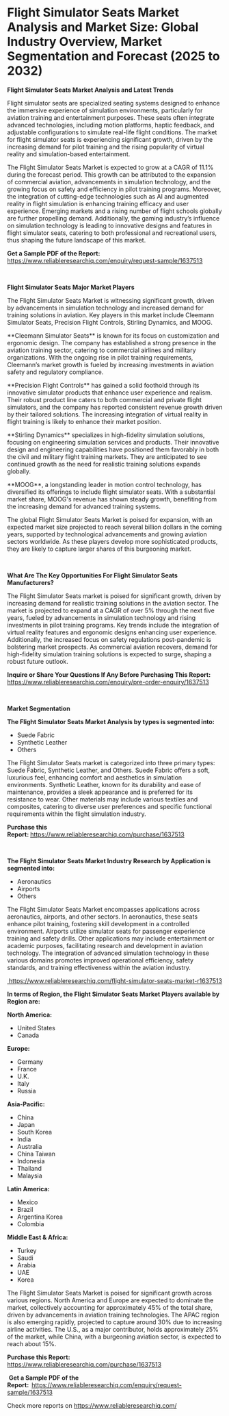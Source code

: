 <p><h1>Flight Simulator Seats Market Analysis and Market Size: Global Industry Overview, Market Segmentation and Forecast (2025 to 2032)</h1></p><p><strong>Flight Simulator Seats Market Analysis and Latest Trends</strong></p>
<p><p>Flight simulator seats are specialized seating systems designed to enhance the immersive experience of simulation environments, particularly for aviation training and entertainment purposes. These seats often integrate advanced technologies, including motion platforms, haptic feedback, and adjustable configurations to simulate real-life flight conditions. The market for flight simulator seats is experiencing significant growth, driven by the increasing demand for pilot training and the rising popularity of virtual reality and simulation-based entertainment.</p><p>The Flight Simulator Seats Market is expected to grow at a CAGR of 11.1% during the forecast period. This growth can be attributed to the expansion of commercial aviation, advancements in simulation technology, and the growing focus on safety and efficiency in pilot training programs. Moreover, the integration of cutting-edge technologies such as AI and augmented reality in flight simulation is enhancing training efficacy and user experience. Emerging markets and a rising number of flight schools globally are further propelling demand. Additionally, the gaming industry’s influence on simulation technology is leading to innovative designs and features in flight simulator seats, catering to both professional and recreational users, thus shaping the future landscape of this market.</p></p>
<p><strong>Get a Sample PDF of the Report:&nbsp;</strong> <a href="https://www.reliableresearchiq.com/enquiry/request-sample/1637513?utm_campaign=3097&utm_medium=2&utm_source=Github&utm_content=ia&utm_term=08042025&utm_id=flight-simulator-seats">https://www.reliableresearchiq.com/enquiry/request-sample/1637513</a></p>
<p>&nbsp;</p>
<p><strong>Flight Simulator Seats Major Market Players</strong></p>
<p><p>The Flight Simulator Seats Market is witnessing significant growth, driven by advancements in simulation technology and increased demand for training solutions in aviation. Key players in this market include Cleemann Simulator Seats, Precision Flight Controls, Stirling Dynamics, and MOOG.</p><p>**Cleemann Simulator Seats** is known for its focus on customization and ergonomic design. The company has established a strong presence in the aviation training sector, catering to commercial airlines and military organizations. With the ongoing rise in pilot training requirements, Cleemann’s market growth is fueled by increasing investments in aviation safety and regulatory compliance.</p><p>**Precision Flight Controls** has gained a solid foothold through its innovative simulator products that enhance user experience and realism. Their robust product line caters to both commercial and private flight simulators, and the company has reported consistent revenue growth driven by their tailored solutions. The increasing integration of virtual reality in flight training is likely to enhance their market position.</p><p>**Stirling Dynamics** specializes in high-fidelity simulation solutions, focusing on engineering simulation services and products. Their innovative design and engineering capabilities have positioned them favorably in both the civil and military flight training markets. They are anticipated to see continued growth as the need for realistic training solutions expands globally.</p><p>**MOOG**, a longstanding leader in motion control technology, has diversified its offerings to include flight simulator seats. With a substantial market share, MOOG's revenue has shown steady growth, benefiting from the increasing demand for advanced training systems.</p><p>The global Flight Simulator Seats Market is poised for expansion, with an expected market size projected to reach several billion dollars in the coming years, supported by technological advancements and growing aviation sectors worldwide. As these players develop more sophisticated products, they are likely to capture larger shares of this burgeoning market.</p></p>
<p>&nbsp;</p>
<p><strong>What Are The Key Opportunities For Flight Simulator Seats Manufacturers?</strong></p>
<p><p>The Flight Simulator Seats market is poised for significant growth, driven by increasing demand for realistic training solutions in the aviation sector. The market is projected to expand at a CAGR of over 5% through the next five years, fueled by advancements in simulation technology and rising investments in pilot training programs. Key trends include the integration of virtual reality features and ergonomic designs enhancing user experience. Additionally, the increased focus on safety regulations post-pandemic is bolstering market prospects. As commercial aviation recovers, demand for high-fidelity simulation training solutions is expected to surge, shaping a robust future outlook.</p></p>
<p><strong>Inquire or Share Your Questions If Any Before Purchasing This Report:</strong> <a href="https://www.reliableresearchiq.com/enquiry/pre-order-enquiry/1637513?utm_campaign=3097&utm_medium=2&utm_source=Github&utm_content=ia&utm_term=08042025&utm_id=flight-simulator-seats">https://www.reliableresearchiq.com/enquiry/pre-order-enquiry/1637513</a></p>
<p>&nbsp;</p>
<p><strong>Market Segmentation</strong></p>
<p><strong>The Flight Simulator Seats Market Analysis by types is segmented into:</strong></p>
<p><ul><li>Suede Fabric</li><li>Synthetic Leather</li><li>Others</li></ul></p>
<p><p>The Flight Simulator Seats market is categorized into three primary types: Suede Fabric, Synthetic Leather, and Others. Suede Fabric offers a soft, luxurious feel, enhancing comfort and aesthetics in simulation environments. Synthetic Leather, known for its durability and ease of maintenance, provides a sleek appearance and is preferred for its resistance to wear. Other materials may include various textiles and composites, catering to diverse user preferences and specific functional requirements within the flight simulation industry.</p></p>
<p><strong>Purchase this Report:&nbsp;</strong><a href="https://www.reliableresearchiq.com/purchase/1637513?utm_campaign=3097&utm_medium=2&utm_source=Github&utm_content=ia&utm_term=08042025&utm_id=flight-simulator-seats">https://www.reliableresearchiq.com/purchase/1637513</a></p>
<p>&nbsp;</p>
<p><strong>The Flight Simulator Seats Market Industry Research by Application is segmented into:</strong></p>
<p><ul><li>Aeronautics</li><li>Airports</li><li>Others</li></ul></p>
<p><p>The Flight Simulator Seats Market encompasses applications across aeronautics, airports, and other sectors. In aeronautics, these seats enhance pilot training, fostering skill development in a controlled environment. Airports utilize simulator seats for passenger experience training and safety drills. Other applications may include entertainment or academic purposes, facilitating research and development in aviation technology. The integration of advanced simulation technology in these various domains promotes improved operational efficiency, safety standards, and training effectiveness within the aviation industry.</p></p>
<p><a href="https://www.reliableresearchiq.com/flight-simulator-seats-market-r1637513?utm_campaign=3097&utm_medium=2&utm_source=Github&utm_content=ia&utm_term=08042025&utm_id=flight-simulator-seats">&nbsp;https://www.reliableresearchiq.com/flight-simulator-seats-market-r1637513</a></p>
<p><strong>In terms of Region, the Flight Simulator Seats Market Players available by Region are:</strong></p>
<p>
    <p> <strong> North America: </strong>
        <ul>
            <li>United States</li>
            <li>Canada</li>
        </ul>
        </p> 
    <p> <strong> Europe: </strong>
        <ul>
            <li>Germany</li>
            <li>France</li>
            <li>U.K.</li>
            <li>Italy</li>
            <li>Russia</li>
        </ul>
        </p> 
    <p> <strong> Asia-Pacific: </strong>
        <ul>
            <li>China</li>
            <li>Japan</li>
            <li>South Korea</li>
            <li>India</li>
            <li>Australia</li>
            <li>China Taiwan</li>
            <li>Indonesia</li>
            <li>Thailand</li>
            <li>Malaysia</li>
        </ul>
        </p> 
    <p> <strong> Latin America: </strong>
        <ul>
            <li>Mexico</li>
            <li>Brazil</li>
            <li>Argentina Korea</li>
            <li>Colombia</li>
        </ul>
        </p> 
    <p> <strong> Middle East & Africa: </strong>
        <ul>
            <li>Turkey</li>
            <li>Saudi</li>
            <li>Arabia</li>
            <li>UAE</li>
            <li>Korea</li>
        </ul>
    </p>
    </p>
<p><p>The Flight Simulator Seats Market is poised for significant growth across various regions. North America and Europe are expected to dominate the market, collectively accounting for approximately 45% of the total share, driven by advancements in aviation training technologies. The APAC region is also emerging rapidly, projected to capture around 30% due to increasing airline activities. The U.S., as a major contributor, holds approximately 25% of the market, while China, with a burgeoning aviation sector, is expected to reach about 15%.</p></p>
<p><strong>Purchase this Report: </strong><a href="https://www.reliableresearchiq.com/purchase/1637513?utm_campaign=3097&utm_medium=2&utm_source=Github&utm_content=ia&utm_term=08042025&utm_id=flight-simulator-seats">https://www.reliableresearchiq.com/purchase/1637513</a></p>
<p>&nbsp;<strong>Get a Sample PDF of the Report:&nbsp;&nbsp;</strong><a href="https://www.reliableresearchiq.com/enquiry/request-sample/1637513?utm_campaign=3097&utm_medium=2&utm_source=Github&utm_content=ia&utm_term=08042025&utm_id=flight-simulator-seats">https://www.reliableresearchiq.com/enquiry/request-sample/1637513</a></p>
<p><strong></strong></p>
<p>Check more reports on <a href="https://www.reliableresearchiq.com/?utm_campaign=3097&utm_medium=2&utm_source=Github&utm_content=ia&utm_term=08042025&utm_id=flight-simulator-seats">https://www.reliableresearchiq.com/</a></p>
